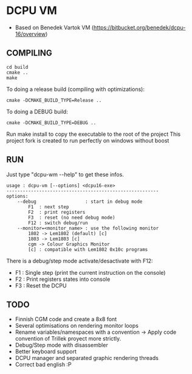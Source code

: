 DCPU VM
=======

  - Based on Benedek Vartok VM (https://bitbucket.org/benedek/dcpu-16/overview)
  

COMPILING
---------
    cd build
    cmake ..
    make
    
To doing a release build (compiling with optimizations):

    cmake -DCMAKE_BUILD_TYPE=Release ..
    
To doing a DEBUG build:

    cmake -DCMAKE_BUILD_TYPE=DEBUG ..

Run make install to copy the executable to the root of the project
This project fork is created to run perfectly on windows without boost

RUN
---

Just type "dcpu-wm --help" to get these infos.

    usage : dcpu-vm [--options] <dcpu16-exe>
    --------------------------------------------------------
    options:
        --debug                  : start in debug mode
            F1  : next step
            F2  : print registers
            F3  : reset (no need debug mode)
            F12 : switch debug/run
        --monitor=<monitor_name> : use the following monitor
            1802 -> Lem1802 (default) [c]
            1803 -> Lem1803 [c]
            cgm -> Colour Graphics Monitor
            [c] : compatible with Lem1802 0x10c programs

There is a debug/step mode activate/desactivate with F12:
 
 - F1 : Single step (print the current instruction on the console)
 - F2 : Print registers states into console
 - F3 : Reset the DCPU


TODO
----

 - Finnish CGM code and create a 8x8 font
 - Several optimisations on rendering monitor loops
 - Rename variables/namespaces with a convention -> Apply code convention of Trillek proyect more strictly.
 - Debug/Step mode with disassembler
 - Better keyboard support
 - DCPU manager and separated graphic rendering threads
 - Correct bad english :P











